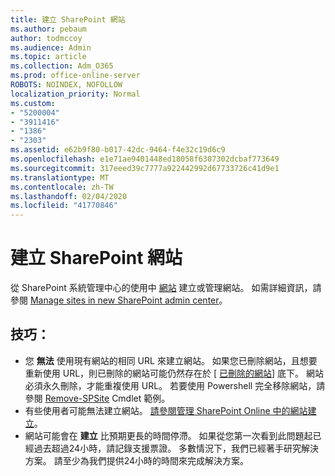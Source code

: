 ```yaml
---
title: 建立 SharePoint 網站
ms.author: pebaum
author: todmccoy
ms.audience: Admin
ms.topic: article
ms.collection: Adm_O365
ms.prod: office-online-server
ROBOTS: NOINDEX, NOFOLLOW
localization_priority: Normal
ms.custom:
- "5200004"
- "3911416"
- "1386"
- "2303"
ms.assetid: e62b9f80-b017-42dc-9464-f4e32c19d6c9
ms.openlocfilehash: e1e71ae9401448ed18058f6307302dcbaf773649
ms.sourcegitcommit: 317eeed39c7777a922442992d67733726c41d9e1
ms.translationtype: MT
ms.contentlocale: zh-TW
ms.lasthandoff: 02/04/2020
ms.locfileid: "41770846"
---
```

# <a name="create-a-sharepoint-site"></a>建立 SharePoint 網站

從 SharePoint 系統管理中心的使用中 [網站](https://admin.microsoft.com/sharepoint?page=sitemanagement&modern=true) 建立或管理網站。 如需詳細資訊，請參閱 [Manage sites in new SharePoint admin center](https://docs.microsoft.com/sharepoint/manage-site-creation)。 

## <a name="tips"></a>技巧：

- 您 **無法** 使用現有網站的相同 URL 來建立網站。 如果您已刪除網站，且想要重新使用 URL，則已刪除的網站可能仍然存在於 [ [已刪除的網站](https://admin.microsoft.com/sharepoint?page=recyclebin&modern=true)] 底下。 網站必須永久刪除，才能重複使用 URL。 若要使用 Powershell 完全移除網站，請參閱 [Remove-SPSite](https://docs.microsoft.com/sharepoint/manage-sites-in-new-admin-center#delete-a-site) Cmdlet 範例。
- 有些使用者可能無法建立網站。 [請參閱管理 SharePoint Online 中的網站建立](https://docs.microsoft.com/sharepoint/manage-site-creation)。
- 網站可能會在 **建立** 比預期更長的時間停滯。 如果從您第一次看到此問題起已經過去超過24小時，請記錄支援票證。 多數情況下，我們已經著手研究解決方案。 請至少為我們提供24小時的時間來完成解決方案。
